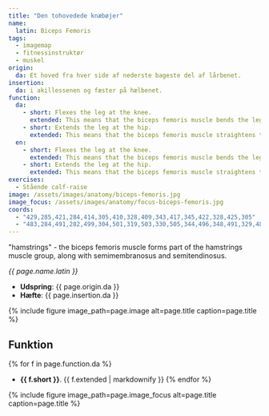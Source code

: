 ```yaml
---
title: "Den tohovedede knæbøjer"
name:
  latin: Biceps Femoris
tags:
  - imagemap
  - fitnessinstruktør
  - muskel
origin: 
  da: Et hoved fra hver side af nederste bageste del af lårbenet.
insertion: 
  da: i akillessenen og fæster på hælbenet.
function:
  da:
    - short: Flexes the leg at the knee.
      extended: This means that the biceps femoris muscle bends the leg at the knee joint such that there is a decrease in the angle between the lower leg and the upper leg.
    - short: Extends the leg at the hip.
      extended: This means that the biceps femoris muscle straightens the hip joint such that there is an increase in the angle between the upper leg and the torso.
  en:
    - short: Flexes the leg at the knee.
      extended: This means that the biceps femoris muscle bends the leg at the knee joint such that there is a decrease in the angle between the lower leg and the upper leg.
    - short: Extends the leg at the hip.
      extended: This means that the biceps femoris muscle straightens the hip joint such that there is an increase in the angle between the upper leg and the torso.
exercises:
  - Stående calf-raise
image: /assets/images/anatomy/biceps-femoris.jpg
image_focus: /assets/images/anatomy/focus-biceps-femoris.jpg
coords:
  - "429,285,421,284,414,305,410,328,409,343,417,345,422,328,425,305"
  - "483,284,491,282,499,304,501,319,503,330,505,344,496,348,491,329,487,301"
---
```


"hamstrings" - the biceps femoris muscle forms part of the hamstrings muscle group, along with semimembranosus and semitendinosus.

_{{ page.name.latin }}_

- **Udspring**: {{ page.origin.da }}
- **Hæfte**: {{ page.insertion.da }}

{% include figure image_path=page.image alt=page.title caption=page.title %}

## Funktion

{% for f in page.function.da %}
- **{{ f.short }}**.
  {{ f.extended | markdownify }}
{% endfor %}

{% include figure image_path=page.image_focus alt=page.title caption=page.title %}
